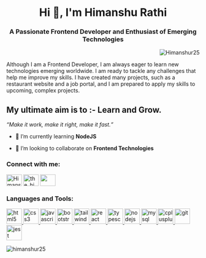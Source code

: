 <h1 align="center">Hi 👋, I'm Himanshu Rathi</h1>
<h3 align="center"> A Passionate Frontend Developer and Enthusiast of Emerging Technologies</h3>
<p align="right"> <img src="https://komarev.com/ghpvc/?username=Himanshur25&label=Profile%20views&color=0e75b6&style=flat" alt="Himanshur25" /> </p>
Although I am a Frontend Developer, I am always eager to learn new technologies emerging worldwide. I am ready to tackle any challenges that help me improve my skills. I have created many projects, such as a restaurant website and a job portal, and I am prepared to apply my skills to upcoming, complex projects.<br/>

<h2>My ultimate aim is to :-<b> Learn and Grow.</b></h2>
<i><q>Make it work, make it right, make it fast.</q></i>

- 🔭 I’m currently learning **NodeJS**

- 👯 I’m looking to collaborate on **Frontend Technologies**
<h3 align="left">Connect with me:</h3>
<p align="left" >
<a href="https://www.linkedin.com/in/hmanshu-rathi-5882b9208/" target="blank"><img align="center" src="https://img.icons8.com/color/256/linkedin-2.png" alt="Himanshu" height="30" width="40" /></a>
<a href="https://www.instagram.com/the_himanshu_rathi/" target="blank"><img align="center" src="https://www.businessinsider.in/photo/92523546/best-apps-for-instagram-hashtags-and-captions.jpg?imgsize=25672" alt="the_himanshu_rathi" height="30" width="40" /></a>
 <a href="mailto:himanshu25rathi@gmail.com" target="blank"><img align="center" src="https://cdn4.iconfinder.com/data/icons/social-media-logos-6/512/112-gmail_email_mail-512.png" height="30" width="40" /></a>
</p>

<h3 align="left">Languages and Tools:</h3>
<p align="left">
  <a href="https://www.w3.org/html/" target="_blank" rel="noreferrer"> <img src="https://th.bing.com/th/id/R.e1d424c4b9be7009dd57ef4e7d58e343?rik=EZ8NO5x85jZ0Vg&riu=http%3a%2f%2f1.bp.blogspot.com%2f-NGHwBncyA68%2fUiMm_8b2ZUI%2fAAAAAAAAAnA%2f17OGXCKI4zE%2fs1600%2fLogo%2bHTML5.JPG&ehk=rnVe3RUksYQ4LMnsZ6Xxyf3F5lkj3Br1Eu6vOVCkYh0%3d&risl=&pid=ImgRaw&r=0" alt="html5" width="40" height="40"/> </a><a href="https://www.w3schools.com/css/" target="_blank" rel="noreferrer"> <img src="https://colorlib.com/wp/wp-content/uploads/sites/2/creative-css3-tutorials.jpg" alt="css3" width="40" height="40"/> </a> <a href="https://developer.mozilla.org/en-US/docs/Web/JavaScript" target="_blank" rel="noreferrer"> <img src="https://repository-images.githubusercontent.com/200666631/0060c080-d060-11ea-9698-98d89d68fc6d" alt="javascript" width="40" height="40"/> </a><a href="https://getbootstrap.com" target="_blank" rel="noreferrer"> <img src="https://getbootstrap.com/docs/5.3/assets/brand/bootstrap-logo-shadow.png" alt="bootstrap" width="40" height="40"/> </a><a href="https://tailwindcss.com/" target="_blank" rel="noreferrer"> <img src="https://mythinkpond.com/img/logo/tailwindcss-logo.png" alt="tailwind" width="40" height="40"/> </a> <a href="https://reactjs.org/" target="_blank" rel="noreferrer"> <img src="https://repository-images.githubusercontent.com/410214337/070f2aba-d9d6-4699-b887-9a0f29015b1b" alt="react" width="40" height="40"/> </a><a href="https://www.typescriptlang.org/" target="_blank" rel="noreferrer"> <img src="https://upload.wikimedia.org/wikipedia/commons/f/f5/Typescript.svg" alt="typescript" width="40" height="40"/> </a><a href="https://nodejs.org" target="_blank" rel="noreferrer"> <img src="https://www.devteam.space/wp-content/uploads/2022/05/nodejs.jpg" alt="nodejs" width="40" height="40"/> </a> <a href="https://www.mysql.com/" target="_blank" rel="noreferrer"> <img src="https://static.javatpoint.com/mysql/images/mysql-tutorial.png" alt="mysql" width="40" height="40"/> </a> <a href="https://www.w3schools.com/cpp/" target="_blank" rel="noreferrer"> <img src="https://styles.redditmedia.com/t5_2qi27/styles/communityIcon_c6mtvgj38ki31.jpg" alt="cplusplus" width="40" height="40"/> </a>  <a href="https://git-scm.com/" target="_blank" rel="noreferrer"> <img src="https://www.vectorlogo.zone/logos/git-scm/git-scm-icon.svg" alt="git" width="40" height="40"/> </a>  <a href="https://jestjs.io" target="_blank" rel="noreferrer"> <img src="https://www.vectorlogo.zone/logos/jestjsio/jestjsio-icon.svg" alt="jest" width="40" height="40"/> </a>   </p>

<p><img align="left" src="https://github-readme-stats.vercel.app/api/top-langs?username=Himanshur25&show_icons=true&locale=en&layout=compact" alt="himanshur25" /></p>

